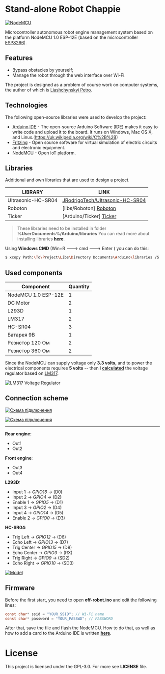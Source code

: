 # Stand-alone Robot Chappie

[![NodeMCU](http://docs.thinger.io/arduino/assets/nodemcu.png)](https://nodesource.com/products/nsolid)

Microcontroller autonomous robot engine management system based on the platform NodeMCU 1.0 ESP-12E (based on the microcontroller [ESP8266](https://ru.wikipedia.org/wiki/ESP8266)).

## Features

  - Bypass obstacles by yourself;  
  - Manage the robot through the web interface over Wi-Fi.


The project is designed as a problem of course work on computer systems, the author of which is [Liashchynskyi Petro](https://www.linkedin.com/in/rainbowmrx/).

## Technologies

The following open-source libraries were used to develop the project:

* [Arduino IDE](https://www.arduino.cc/) - The open-source Arduino Software (IDE) makes it easy to write code and upload it to the board. It runs on Windows, Mac OS X, and Linux.(https://uk.wikipedia.org/wiki/C%2B%2B)
* [Fritzing](http://fritzing.org/home/) - Open source software for virtual simulation of electric circuits and electronic equipment.
* [NodeMCU](https://github.com/nodemcu/nodemcu-firmware) - Open [IoT](https://ru.wikipedia.org/wiki/%D0%98%D0%BD%D1%82%D0%B5%D1%80%D0%BD%D0%B5%D1%82_%D0%B2%D0%B5%D1%89%D0%B5%D0%B9) platform. 

## Libraries

Additional and own libraries that are used to design a project.

| LIBRARY | LINK |
| ------ | ------ |
| Ultrasonic-HC-SR04 | [JRodrigoTech/Ultrasonic-HC-SR04](https://github.com/JRodrigoTech/Ultrasonic-HC-SR04) |
| Roboton | [libs/Roboton] [Roboton] |
| Ticker | [Arduino/Ticker] [Ticker] |

> These libraries need to be installed in folder
> **%UserDocuments%/Arduino/libraries**
> You can read more about installing libraries **[here](https://www.arduino.cc/en/Guide/Libraries)**.

Using **Windows CMD** (Win+R ---> cmd ---> Enter ) you can do this:
```sh
$ xcopy Path:\To\Project\Libs\Directory Documents\Arduino\libraries /S
```

## Used components


| Component | Quantity |
| ------ | ------ |
| NodeMCU 1.0 ESP-12E | 1 |
| DC Motor | 2 | 
| L293D | 1 |
| LM317 | 2 |
| HC-SR04 | 3 |
| Батарея 9В | 1 |
| Резистор 120 Ом | 2 |
| Резистор 360 Ом | 2 |

Since the NodeMCU can supply voltage only **3.3 volts**, and to power the electrical components requires **5 volts** -- then I **[calculated](http://cxem.net/calc/lm317_calc.php)** the voltage regulator based on [LM317](http://www.ti.com/lit/ds/symlink/lm317.pdf). 

![LM317 Voltage Regulator](http://cxem.net/calc_tmp/lm317calc/2b3686b7389d6545f0b080dad0a4a9bf.png)


## Connection scheme

[![Схема підключення](http://i.imgur.com/q7xibg6.png)](https://drive.google.com/file/d/0B6GGJ0EN8hsVNzBRTG9VN2Z3MUE/view)

[![Схема підключення](http://i.imgur.com/vxpdzoQ.png)](https://drive.google.com/file/d/0B6GGJ0EN8hsVZGFOZHQ3Q2RZVkE/view)

***
**Rear engine**:

  - Out1
  - Out2

**Front engine**:

  - Out3
  - Out4
  
**L293D:**

 - Input 1 -> *GPIO16* -> (D0)
 - Input 2 -> *GPIO4* -> (D2)
 - Enable 1 -> *GPIO5* -> (D1)
 - Input 3 -> *GPIO2* -> (D4)
 - Input 4 -> *GPIO14* -> (D5)
 - Enable 2 -> *GPIO0* -> (D3)

**HC-SR04**:

 - Trig Left -> *GPIO12* -> (D6)
 - Echo Left -> *GPIO13* -> (D7)
 - Trig Center -> *GPIO15* -> (D8)
 - Echo Center -> *GPIO3* -> (RX)
 - Trig Right -> *GPIO9* -> (SD2)
 - Echo Right -> *GPIO10* -> (SD3)



[![Model](http://i.imgur.com/DEJvBMN.png)](https://drive.google.com/file/d/0B6GGJ0EN8hsVOHpucU82UTZmeEU/view?usp=sharing)

## Firmware

Before the first start, you need to open **off-robot.ino** and edit the following lines:

```c
const char* ssid = "YOUR_SSID"; // Wi-Fi name
const char* password = "YOUR_PASSWD"; // PASSWORD
```
After that, save the file and flash the NodeMCU. How to do that, as well as how to add a card to the Arduino IDE is written **[here](http://www.instructables.com/id/Programming-ESP8266-ESP-12E-NodeMCU-Using-Arduino-/)**.




[//]: # (These are reference links used in the body of this note and get stripped out when the markdown processor does its job. There is no need to format nicely because it shouldn't be seen. Thanks SO - http://stackoverflow.com/questions/4823468/store-comments-in-markdown-syntax)


   [Roboton]: <https://github.com/liashchynskyi/chappie/tree/master/libs/Roboton>
   [Ticker]: <https://github.com/esp8266/Arduino/tree/master/libraries/Ticker>


# License

This project is licensed under the GPL-3.0. For more see **LICENSE** file.
